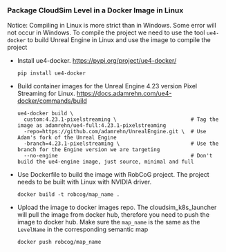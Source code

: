 ### Package CloudSim Level in a Docker Image in Linux

Notice: Compiling in Linux is more strict than in Windows. Some error will not occur in Windows. To compile the project we need to use the tool `ue4-docker` to build Unreal Engine in Linux and use the image to compile the project

* Install ue4-docker. https://pypi.org/project/ue4-docker/

  ```
  pip install ue4-docker
  ```

* Build container images for the Unreal Engine 4.23 version Pixel Streaming for Linux. https://docs.adamrehn.com/ue4-docker/commands/build

  ```
  ue4-docker build \
    custom:4.23.1-pixelstreaming \                        # Tag the image as adamrehn/ue4-full:4.23.1-pixelstreaming
    -repo=https://github.com/adamrehn/UnrealEngine.git \  # Use Adam's fork of the Unreal Engine
    -branch=4.23.1-pixelstreaming \                       # Use the branch for the Engine version we are targeting
    --no-engine                                           # Don't build the ue4-engine image, just source, minimal and full
  ```

* Use Dockerfile to build the image with RobCoG project. The project needs to be built with Linux with NVIDIA driver.

  ```
  docker build -t robcog/map_name .
  ```

* Upload the image to docker images repo. The cloudsim_k8s_launcher will pull the image from docker hub, therefore you need to push the image to docker hub. Make sure the `map_name` is the same as the `LevelName` in the corresponding semantic map

  ```
  docker push robcog/map_name
  ```

  

